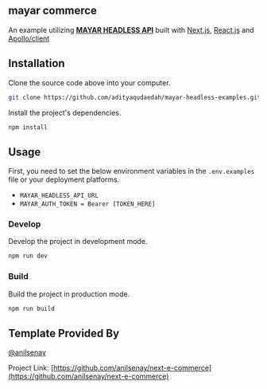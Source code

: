 ## mayar commerce

An example utilizing **[MAYAR HEADLESS API](https://api.mayar.id/headless/docs/#/definitions/SearchParameterInput)** built with [Next.js](https://nextjs.org/), [React.js](https://reactjs.org/) and [Apollo/client](https://www.apollographql.com/docs/)

## Installation

Clone the source code above into your computer.

```bash
git clone https://github.com/adityaqudaedah/mayar-headless-examples.git
```

Install the project's dependencies.

```bash
npm install
```

## Usage

First, you need to set the below environment variables in the `.env.examples` file or your deployment platforms.

- `MAYAR_HEADLESS_API_URL`
- `MAYAR_AUTH_TOKEN = Bearer [TOKEN_HERE]`

### Develop

Develop the project in development mode.

```bash
npm run dev
```

### Build

Build the project in production mode.

```bash
npm run build
```
## Template Provided By

[@anilsenay](https://twitter.com/anilsenay)

Project Link: [https://github.com/anilsenay/next-e-commerce](https://github.com/anilsenay/next-e-commerce)
